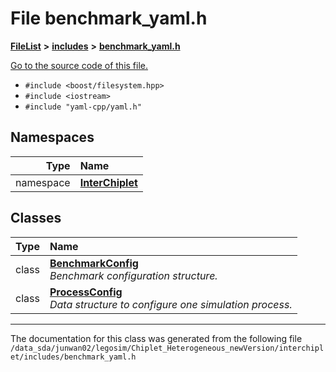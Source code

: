 
# File benchmark\_yaml.h



[**FileList**](files.md) **>** [**includes**](dir_943fa6db2bfb09b7dcf1f02346dde40e.md) **>** [**benchmark\_yaml.h**](benchmark__yaml_8h.md)

[Go to the source code of this file.](benchmark__yaml_8h_source.md)



* `#include <boost/filesystem.hpp>`
* `#include <iostream>`
* `#include "yaml-cpp/yaml.h"`









## Namespaces

| Type | Name |
| ---: | :--- |
| namespace | [**InterChiplet**](namespaceInterChiplet.md) <br> |

## Classes

| Type | Name |
| ---: | :--- |
| class | [**BenchmarkConfig**](classInterChiplet_1_1BenchmarkConfig.md) <br>_Benchmark configuration structure._  |
| class | [**ProcessConfig**](classInterChiplet_1_1ProcessConfig.md) <br>_Data structure to configure one simulation process._  |














------------------------------
The documentation for this class was generated from the following file `/data_sda/junwan02/legosim/Chiplet_Heterogeneous_newVersion/interchiplet/includes/benchmark_yaml.h`